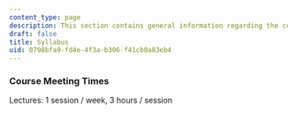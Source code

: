```yaml
---
content_type: page
description: This section contains general information regarding the course.
draft: false
title: Syllabus
uid: 0798bfa9-fd4e-4f3a-b306-f41cb0a83eb4
---
```

### Course Meeting Times

Lectures: 1 session / week, 3 hours / session